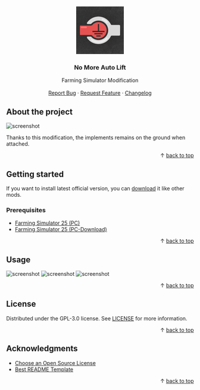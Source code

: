 <div id="top"></div>
<br/>
<div align="center">
  <a href="https://github.com/VertexFloat/noMoreAutoLift">
    <img src="screenshots/icon.png" alt="Logo" width="128" height="128">
  </a>
  <h3>No More Auto Lift</h3>
  <p>
    Farming Simulator Modification
    <br/>
    <br/>
    <a href="https://github.com/VertexFloat/noMoreAutoLift/issues">Report Bug</a>
    ·
    <a href="https://github.com/VertexFloat/noMoreAutoLift/issues">Request Feature</a>
    ·
    <a href="https://github.com/VertexFloat/noMoreAutoLift/blob/main/CHANGELOG.md">Changelog</a>
  </p>
</div>

## About the project

<img src="screenshots/screenshot (1).png" alt="screenshot">

Thanks to this modification, the implements remains on the ground when attached.

<p align="right">&#x2191 <a href="#top">back to top</a></p>

## Getting started

If you want to install latest official version, you can [download](https://www.farming-simulator.com/mod.php?mod_id=303952) it like other mods.
<br/>

### Prerequisites

- [Farming Simulator 25 (PC)](https://www.farming-simulator.com/buy-now.php?platform=pc&code=VertexFloat)
- [Farming Simulator 25 (PC-Download)](https://www.farming-simulator.com/buy-now.php?platform=pcdigital&code=VertexFloat)

<p align="right">&#x2191 <a href="#top">back to top</a></p>

## Usage

<img src="screenshots/screenshot (2).png" alt="screenshot">
<img src="screenshots/screenshot (3).png" alt="screenshot">
<img src="screenshots/screenshot (4).png" alt="screenshot">

<p align="right">&#x2191 <a href="#top">back to top</a></p>

## License

Distributed under the GPL-3.0 license. See [LICENSE](https://github.com/VertexFloat/noMoreAutoLift/blob/main/LICENSE) for more information.

<p align="right">&#x2191 <a href="#top">back to top</a></p>

## Acknowledgments

- [Choose an Open Source License](https://choosealicense.com)
- [Best README Template](https://github.com/othneildrew/Best-README-Template)

<p align="right">&#x2191 <a href="#top">back to top</a></p>
